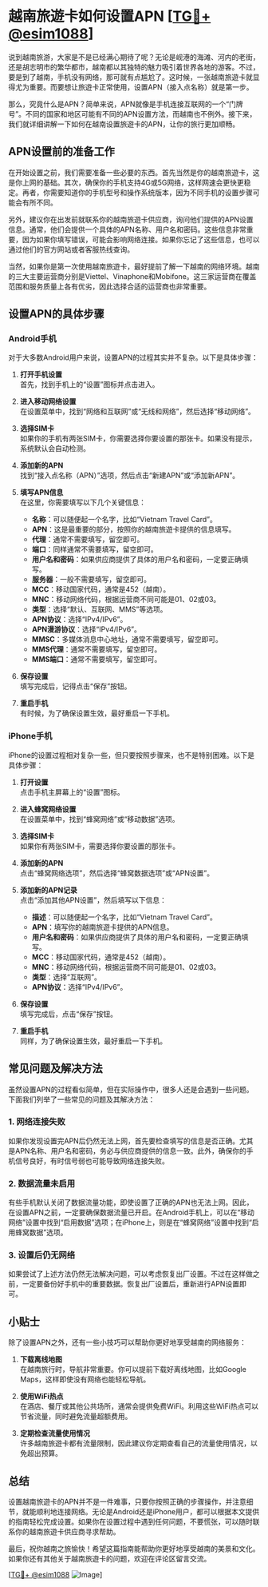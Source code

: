 # 越南旅遊卡如何设置APN [[TG💪+ @esim1088](https://t.me/s/esim1088)]

说到越南旅游，大家是不是已经满心期待了呢？无论是岘港的海滩、河内的老街，还是胡志明市的繁华都市，越南都以其独特的魅力吸引着世界各地的游客。不过，要是到了越南，手机没有网络，那可就有点尴尬了。这时候，一张越南旅遊卡就显得尤为重要。而要想让旅遊卡正常使用，设置APN（接入点名称）就是第一步。

那么，究竟什么是APN？简单来说，APN就像是手机连接互联网的一个“门牌号”。不同的国家和地区可能有不同的APN设置方法，而越南也不例外。接下来，我们就详细讲解一下如何在越南设置旅遊卡的APN，让你的旅行更加顺畅。

## APN设置前的准备工作

在开始设置之前，我们需要准备一些必要的东西。首先当然是你的越南旅遊卡，这是你上网的基础。其次，确保你的手机支持4G或5G网络，这样网速会更快更稳定。再者，你需要知道你的手机型号和操作系统版本，因为不同手机的设置步骤可能会有所不同。

另外，建议你在出发前就联系你的越南旅遊卡供应商，询问他们提供的APN设置信息。通常，他们会提供一个具体的APN名称、用户名和密码。这些信息非常重要，因为如果你填写错误，可能会影响网络连接。如果你忘记了这些信息，也可以通过他们的官方网站或者客服热线查询。

当然，如果你是第一次使用越南旅遊卡，最好提前了解一下越南的网络环境。越南的三大主要运营商分别是Viettel、Vinaphone和Mobifone。这三家运营商在覆盖范围和服务质量上各有优劣，因此选择合适的运营商也非常重要。

## 设置APN的具体步骤

### Android手机

对于大多数Android用户来说，设置APN的过程其实并不复杂。以下是具体步骤：

1. **打开手机设置**  
   首先，找到手机上的“设置”图标并点击进入。

2. **进入移动网络设置**  
   在设置菜单中，找到“网络和互联网”或“无线和网络”，然后选择“移动网络”。

3. **选择SIM卡**  
   如果你的手机有两张SIM卡，你需要选择你要设置的那张卡。如果没有提示，系统默认会自动检测。

4. **添加新的APN**  
   找到“接入点名称（APN）”选项，然后点击“新建APN”或“添加新APN”。

5. **填写APN信息**  
   在这里，你需要填写以下几个关键信息：
   - **名称**：可以随便起一个名字，比如“Vietnam Travel Card”。
   - **APN**：这是最重要的部分，按照你的越南旅遊卡提供的信息填写。
   - **代理**：通常不需要填写，留空即可。
   - **端口**：同样通常不需要填写，留空即可。
   - **用户名和密码**：如果供应商提供了具体的用户名和密码，一定要正确填写。
   - **服务器**：一般不需要填写，留空即可。
   - **MCC**：移动国家代码，通常是452（越南）。
   - **MNC**：移动网络代码，根据运营商不同可能是01、02或03。
   - **类型**：选择“默认、互联网、MMS”等选项。
   - **APN协议**：选择“IPv4/IPv6”。
   - **APN漫游协议**：选择“IPv4/IPv6”。
   - **MMSC**：多媒体消息中心地址，通常不需要填写，留空即可。
   - **MMS代理**：通常不需要填写，留空即可。
   - **MMS端口**：通常不需要填写，留空即可。

6. **保存设置**  
   填写完成后，记得点击“保存”按钮。

7. **重启手机**  
   有时候，为了确保设置生效，最好重启一下手机。

### iPhone手机

iPhone的设置过程相对复杂一些，但只要按照步骤来，也不是特别困难。以下是具体步骤：

1. **打开设置**  
   点击手机主屏幕上的“设置”图标。

2. **进入蜂窝网络设置**  
   在设置菜单中，找到“蜂窝网络”或“移动数据”选项。

3. **选择SIM卡**  
   如果你有两张SIM卡，需要选择你要设置的那张卡。

4. **添加新的APN**  
   点击“蜂窝网络选项”，然后选择“蜂窝数据选项”或“APN设置”。

5. **添加新的APN记录**  
   点击“添加其他APN设置”，然后填写以下信息：
   - **描述**：可以随便起一个名字，比如“Vietnam Travel Card”。
   - **APN**：填写你的越南旅遊卡提供的APN信息。
   - **用户名和密码**：如果供应商提供了具体的用户名和密码，一定要正确填写。
   - **MCC**：移动国家代码，通常是452（越南）。
   - **MNC**：移动网络代码，根据运营商不同可能是01、02或03。
   - **类型**：选择“互联网”。
   - **APN协议**：选择“IPv4/IPv6”。

6. **保存设置**  
   填写完成后，点击“保存”按钮。

7. **重启手机**  
   同样，为了确保设置生效，最好重启一下手机。

## 常见问题及解决方法

虽然设置APN的过程看似简单，但在实际操作中，很多人还是会遇到一些问题。下面我们列举了一些常见的问题及其解决方法：

### 1. 网络连接失败

如果你发现设置完APN后仍然无法上网，首先要检查填写的信息是否正确。尤其是APN名称、用户名和密码，务必与供应商提供的信息一致。此外，确保你的手机信号良好，有时信号弱也可能导致网络连接失败。

### 2. 数据流量未启用

有些手机默认关闭了数据流量功能，即使设置了正确的APN也无法上网。因此，在设置APN之前，一定要确保数据流量已开启。在Android手机上，可以在“移动网络”设置中找到“启用数据”选项；在iPhone上，则是在“蜂窝网络”设置中找到“启用蜂窝数据”选项。

### 3. 设置后仍无网络

如果尝试了上述方法仍然无法解决问题，可以考虑恢复出厂设置。不过在这样做之前，一定要备份好手机中的重要数据。恢复出厂设置后，重新进行APN设置即可。

## 小贴士

除了设置APN之外，还有一些小技巧可以帮助你更好地享受越南的网络服务：

1. **下载离线地图**  
   在越南旅行时，导航非常重要。你可以提前下载好离线地图，比如Google Maps，这样即使没有网络也能轻松导航。

2. **使用WiFi热点**  
   在酒店、餐厅或其他公共场所，通常会提供免费WiFi。利用这些WiFi热点可以节省流量，同时避免流量超额费用。

3. **定期检查流量使用情况**  
   许多越南旅遊卡都有流量限制，因此建议你定期查看自己的流量使用情况，以免超出预算。

## 总结

设置越南旅遊卡的APN并不是一件难事，只要你按照正确的步骤操作，并注意细节，就能顺利地连接网络。无论是Android还是iPhone用户，都可以根据本文提供的指南轻松完成设置。如果你在设置过程中遇到任何问题，不要慌张，可以随时联系你的越南旅遊卡供应商寻求帮助。

最后，祝你越南之旅愉快！希望这篇指南能帮助你更好地享受越南的美景和文化。如果你还有其他关于越南旅遊卡的问题，欢迎在评论区留言交流。

[[TG💪+ @esim1088](https://t.me/s/esim1088) ![Image](https://i.postimg.cc/4NQfJmqS/Snipaste-2025-05-13-00-14-12.png)]